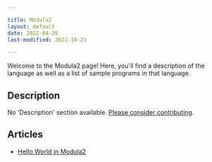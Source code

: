 ```yaml
---

title: Modula2
layout: default
date: 2022-04-28
last-modified: 2022-10-23

---
```


Welcome to the Modula2 page! Here, you'll find a description of the language as well as a list of sample programs in that language.

## Description

No 'Description' section available. [Please consider contributing](https://github.com/TheRenegadeCoder/sample-programs-website).

## Articles

- [Hello World in Modula2](https://sampleprograms.io/projects/hello-world/modula2)